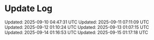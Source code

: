 <!--
MIT License

Copyright (c) 2025 Japer Technology Pty. Ltd.

Permission is hereby granted, free of charge, to any person obtaining a copy
of this software and associated documentation files (the "Software"), to deal
in the Software without restriction, including without limitation the rights
to use, copy, modify, merge, publish, distribute, sublicense, and/or sell
copies of the Software, and to permit persons to whom the Software is
furnished to do so, subject to the following conditions:

The above copyright notice and this permission notice shall be included in all
copies or substantial portions of the Software.

THE SOFTWARE IS PROVIDED "AS IS", WITHOUT WARRANTY OF ANY KIND, EXPRESS OR
IMPLIED, INCLUDING BUT NOT LIMITED TO THE WARRANTIES OF MERCHANTABILITY,
FITNESS FOR A PARTICULAR PURPOSE AND NONINFRINGEMENT. IN NO EVENT SHALL THE
AUTHORS OR COPYRIGHT HOLDERS BE LIABLE FOR ANY CLAIM, DAMAGES OR OTHER
LIABILITY, WHETHER IN AN ACTION OF CONTRACT, TORT OR OTHERWISE, ARISING FROM,
OUT OF OR IN CONNECTION WITH THE SOFTWARE OR THE USE OR OTHER DEALINGS IN THE
SOFTWARE.
-->
# Update Log

Updated: 2025-09-10 04:47:31 UTC
Updated: 2025-09-11 07:11:09 UTC
Updated: 2025-09-12 01:10:24 UTC
Updated: 2025-09-13 01:07:15 UTC
Updated: 2025-09-14 01:16:53 UTC
Updated: 2025-09-15 01:17:18 UTC
